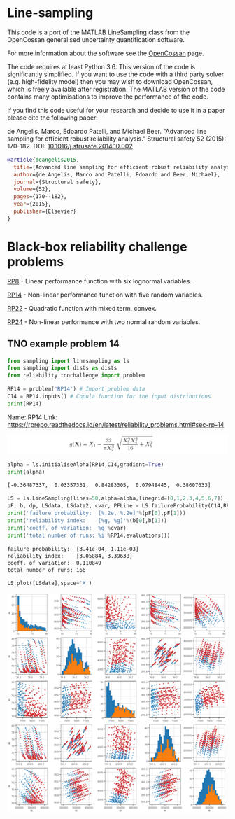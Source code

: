 # Line-sampling


This code is a port of the MATLAB LineSampling class from the OpenCossan generalised uncertainty quantification software. 

For more information about the software see the [OpenCossan] page.

The code requires at least Python 3.6. This version of the code is significantly simplified. If you want to use the code with a third party solver (e.g. high-fidelity model) then you may wish to download OpenCossan, which is freely available after registration. The MATLAB version of the code contains many optimisations to improve the performance of the code.

If you find this code useful for your research and decide to use it in a paper please cite the following paper:

de Angelis, Marco, Edoardo Patelli, and Michael Beer. "Advanced line sampling for efficient robust reliability analysis." Structural safety 52 (2015): 170-182. DOI: [10.1016/j.strusafe.2014.10.002]

``` bibtex
@article{deangelis2015,
  title={Advanced line sampling for efficient robust reliability analysis},
  author={de Angelis, Marco and Patelli, Edoardo and Beer, Michael},
  journal={Structural safety},
  volume={52},
  pages={170--182},
  year={2015},
  publisher={Elsevier}
}
```


[OpenCossan]:http://www.cossan.co.uk
[10.1016/j.strusafe.2014.10.002]:https://doi.org/10.1016/j.strusafe.2014.10.002

# Black-box reliability challenge problems

[RP8]   - Linear performance function with six lognormal variables.

[RP14]  - Non-linear performance function with five random variables. 

[RP22]  - Quadratic function with mixed term, convex.

[RP24]  - Non-linear performance with two normal random variables.


[RP8]:https://github.com/marcodeangelis/Line-sampling/blob/master/reliability_TNO_RP8.md
[RP14]:https://github.com/marcodeangelis/Line-sampling/blob/master/reliability_TNO_RP14.md
[RP22]:https://github.com/marcodeangelis/Line-sampling/blob/master/reliability_TNO_RP22.md
[RP24]:https://github.com/marcodeangelis/Line-sampling/blob/master/reliability_TNO_RP24.md


## TNO example problem 14


```python
from sampling import linesampling as ls
from sampling import dists as dists
from reliability.tnochallenge import problem
```


```python
RP14 = problem('RP14') # Import problem data
C14 = RP14.inputs() # Copula function for the input distributions
print(RP14)
```

Name: RP14
Link: https://rprepo.readthedocs.io/en/latest/reliability_problems.html#sec-rp-14

![png](reliability_TNO_RP14/formula_1.png)

```python
alpha = ls.initialiseAlpha(RP14,C14,gradient=True)
print(alpha)
```

    [-0.36487337,  0.03357331,  0.84283305,  0.07948445,  0.38607633]

```python
LS = ls.LineSampling(lines=50,alpha=alpha,linegrid=[0,1,2,3,4,5,6,7])
pF, b, dp, LSdata, LSdata2, cvar, PFLine = LS.failureProbability(C14,RP14,additional=2)
print('failure probability:  [%.2e, %.2e]'%(pF[0],pF[1]))
print('reliability index:    [%g, %g]'%(b[0],b[1]))
print('coeff. of variation:  %g'%cvar)
print('total number of runs: %i'%RP14.evaluations())
```

    failure probability:  [3.41e-04, 1.11e-03]
    reliability index:    [3.05884, 3.39638]
    coeff. of variation:  0.110849
    total number of runs: 166



```python
LS.plot([LSdata],space='X')
```


![png](reliability_TNO_RP14/output_26_0.png)
